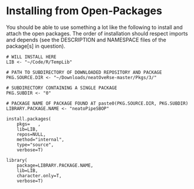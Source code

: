 # Installing from Open-Packages

You should be able to use something a lot like the following to install and attach the open packages.
The order of installation should respect imports and depends
(see the DESCRIPTION and NAMESPACE files of the package[s] in question).

    # WILL INSTALL HERE
    LIB <- "~/Code/R/TempLib"

    # PATH TO SUBDIRECTORY OF DOWNLOADED REPOSITORY AND PACKAGE
    PKG.SOURCE.DIR <- "~/Downloads/neatOveRse-master/Pkgs/3/"

    # SUBDIRECTORY CONTAINING A SINGLE PACKAGE
    PKG.SUBDIR <- "0"

    # PACKAGE NAME OF PACKAGE FOUND AT paste0(PKG.SOURCE.DIR, PKG.SUBDIR)
    LIBRARY.PACKAGE.NAME <- "neatoPipeSBOP"

    install.packages(
        pkgs=	,
        lib=LIB,
        repos=NULL,
        method="internal",
        type="source",
        verbose=T)

    library(
        package=LIBRARY.PACKAGE.NAME,
        lib=LIB,
        character.only=T,
        verbose=T)
